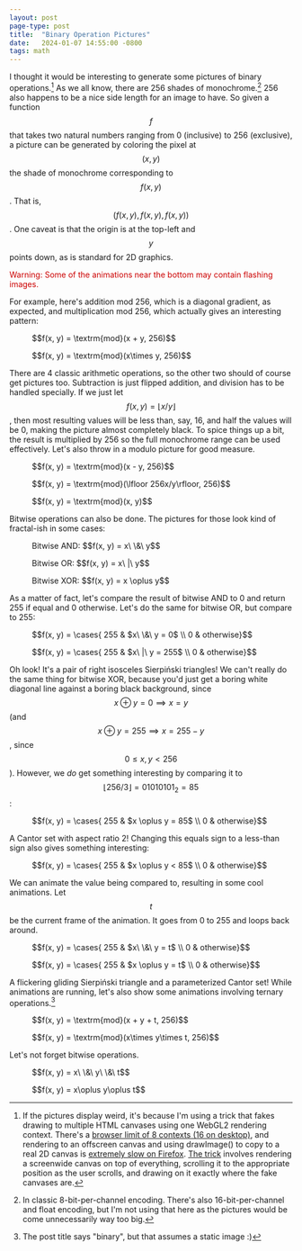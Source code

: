 ```yaml
---
layout: post
page-type: post
title:  "Binary Operation Pictures"
date:   2024-01-07 14:55:00 -0800
tags: math
---
```

I thought it would be interesting to generate some pictures of binary operations.[^pics] As we all know, there are 256 shades of monochrome.[^mono] 256 also happens to be a nice side length for an image to have. So given a function $$f$$ that takes two natural numbers ranging from 0 (inclusive) to 256 (exclusive), a picture can be generated by coloring the pixel at $$(x, y)$$ the shade of monochrome corresponding to $$f(x, y)$$. That is, $$(f(x, y), f(x, y), f(x, y))$$. One caveat is that the origin is at the top-left and $$y$$ points down, as is standard for 2D graphics.

<p style="color: #c00;">Warning: Some of the animations near the bottom may contain flashing images.</p>

For example, here's addition mod 256, which is a diagonal gradient, as expected, and multiplication mod 256, which actually gives an interesting pattern:

<div class="figrow">
    <figure>
        <!--img src="/assets/posts/binary-operation-pictures/addition.png"/-->
        <fakecanvas fn="return (x + y) % 256u;"></fakecanvas>
        <figcaption>$$f(x, y) = \textrm{mod}(x + y, 256)$$</figcaption>
    </figure>
    <figure>
        <fakecanvas fn="return (x * y) % 256u;"></fakecanvas>
        <figcaption>$$f(x, y) = \textrm{mod}(x\times y, 256)$$</figcaption>
    </figure>
</div>

There are 4 classic arithmetic operations, so the other two should of course get pictures too. Subtraction is just flipped addition, and division has to be handled specially. If we just let $$f(x, y) = \lfloor x/y\rfloor$$, then most resulting values will be less than, say, 16, and half the values will be 0, making the picture almost completely black. To spice things up a bit, the result is multiplied by 256 so the full monochrome range can be used effectively. Let's also throw in a modulo picture for good measure.

<div class="figrow">
    <figure>
        <fakecanvas fn="return (x - y) % 256u;"></fakecanvas>
        <figcaption>$$f(x, y) = \textrm{mod}(x - y, 256)$$</figcaption>
    </figure>
    <figure>
        <fakecanvas fn="return y == 0u ? 0u : (256u * x / y) % 256u;"></fakecanvas>
        <figcaption>$$f(x, y) = \textrm{mod}(\lfloor 256x/y\rfloor, 256)$$</figcaption>
    </figure>
    <figure>
        <fakecanvas fn="return y == 0u ? 0u : (x % y);"></fakecanvas>
        <figcaption>$$f(x, y) = \textrm{mod}(x, y)$$</figcaption>
    </figure>
</div>

Bitwise operations can also be done. The pictures for those look kind of fractal-ish in some cases:

<div class="figrow">
    <figure>
        <fakecanvas fn="return x & y;"></fakecanvas>
        <figcaption>Bitwise AND: $$f(x, y) = x\ \&\ y$$</figcaption>
    </figure>
    <figure>
        <fakecanvas fn="return x | y;"></fakecanvas>
        <figcaption>Bitwise OR: $$f(x, y) = x\ |\ y$$</figcaption>
    </figure>
    <figure>
        <fakecanvas fn="return x ^ y;"></fakecanvas>
        <figcaption>Bitwise XOR: $$f(x, y) = x \oplus y$$</figcaption>
    </figure>
</div>

As a matter of fact, let's compare the result of bitwise AND to 0 and return 255 if equal and 0 otherwise. Let's do the same for bitwise OR, but compare to 255:

<div class="figrow">
    <figure>
        <fakecanvas fn="return (x & y) == 0u ? 255u : 0u;"></fakecanvas>
        <figcaption>$$f(x, y) = \cases{ 255 & $x\ \&\ y = 0$ \\ 0 & otherwise}$$</figcaption>
    </figure>
    <figure>
        <fakecanvas fn="return (x | y) == 255u ? 255u : 0u;"></fakecanvas>
        <figcaption>$$f(x, y) = \cases{ 255 & $x\ |\ y = 255$ \\ 0 & otherwise}$$</figcaption>
    </figure>
</div>

Oh look! It's a pair of right isosceles Sierpiński triangles! We can't really do the same thing for bitwise XOR, because you'd just get a boring white diagonal line against a boring black background, since $$x\oplus y = 0\implies x = y$$ (and $$x\oplus y = 255\implies x = 255 - y$$, since $$0\le x, y < 256$$). However, we *do* get something interesting by comparing it to $$\lfloor 256/3\rfloor = 01010101_2 = 85$$:

<div class="figrow">
    <figure>
        <fakecanvas fn="return (x ^ y) == 85u ? 255u : 0u;"></fakecanvas>
        <figcaption>$$f(x, y) = \cases{ 255 & $x \oplus y = 85$ \\ 0 & otherwise}$$</figcaption>
    </figure>
</div>

A Cantor set with aspect ratio 2! Changing this equals sign to a less-than sign also gives something interesting:

<div class="figrow">
    <figure>
        <fakecanvas fn="return (x ^ y) < 85u ? 255u : 0u;"></fakecanvas>
        <figcaption>$$f(x, y) = \cases{ 255 & $x \oplus y < 85$ \\ 0 & otherwise}$$</figcaption>
    </figure>
</div>

We can animate the value being compared to, resulting in some cool animations. Let $$t$$ be the current frame of the animation. It goes from 0 to 255 and loops back around.

<div class="figrow">
    <figure>
        <fakecanvas animate fn="return (x & y) == t ? 255u : 0u;"></fakecanvas>
        <figcaption>$$f(x, y) = \cases{ 255 & $x\ \&\ y = t$ \\ 0 & otherwise}$$</figcaption>
    </figure>
    <figure>
        <fakecanvas animate fn="return (x ^ y) == t ? 255u : 0u;"></fakecanvas>
        <figcaption>$$f(x, y) = \cases{ 255 & $x \oplus y = t$ \\ 0 & otherwise}$$</figcaption>
    </figure>
</div>

A flickering gliding Sierpiński triangle and a parameterized Cantor set! While animations are running, let's also show some animations involving ternary operations.[^binary]

<div class="figrow">
    <figure>
        <fakecanvas animate fn="return (x + y + t) % 256u;"></fakecanvas>
        <figcaption>$$f(x, y) = \textrm{mod}(x + y + t, 256)$$</figcaption>
    </figure>
    <figure>
        <fakecanvas animate fn="return (x * y * t) % 256u;"></fakecanvas>
        <figcaption>$$f(x, y) = \textrm{mod}(x\times y\times t, 256)$$</figcaption>
    </figure>
</div>

Let's not forget bitwise operations.

<div class="figrow">
    <figure>
        <fakecanvas animate fn="return x & y & t;"></fakecanvas>
        <figcaption>$$f(x, y) = x\ \&\ y\ \&\ t$$</figcaption>
    </figure>
    <figure>
        <fakecanvas animate fn="return x ^ y ^ t;"></fakecanvas>
        <figcaption>$$f(x, y) = x\oplus y\oplus t$$</figcaption>
    </figure>
</div>

[^pics]: If the pictures display weird, it's because I'm using a trick that fakes drawing to multiple HTML canvases using one WebGL2 rendering context. There's a [browser limit of 8 contexts (16 on desktop)](https://github.com/greggman/virtual-webgl#what), and rendering to an offscreen canvas and using drawImage() to copy to a real 2D canvas is [extremely slow on Firefox](https://bugzilla.mozilla.org/show_bug.cgi?id=1163426). [The trick](https://webgl2fundamentals.org/webgl/lessons/webgl-multiple-views.html) involves rendering a screenwide canvas on top of everything, scrolling it to the appropriate position as the user scrolls, and drawing on it exactly where the fake canvases are.

[^mono]: In classic 8-bit-per-channel encoding. There's also 16-bit-per-channel and float encoding, but I'm not using that here as the pictures would be come unnecessarily way too big.

[^binary]: The post title says "binary", but that assumes a static image :)

<script type="module" src="{{ '/assets/posts/binary-operation-pictures/render.js' | relative_url }}"></script>
